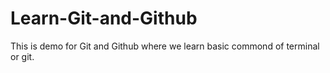 # Learn-Git-and-Github
This is demo for Git and Github where we learn basic commond of terminal or git.
